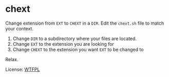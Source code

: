 # chext

Change extension from `EXT` to `CHEXT` in a `DIR`. Edit the `chext.sh` file to match your context. 

1. Change `DIR` to a subdirectory where your files are located.
2. Change `EXT` to the extension you are looking for
3. Change `CHEXT` to the extension you want `EXT` to be changed to

Relax.

License: [WTFPL](http://www.wtfpl.net/)

